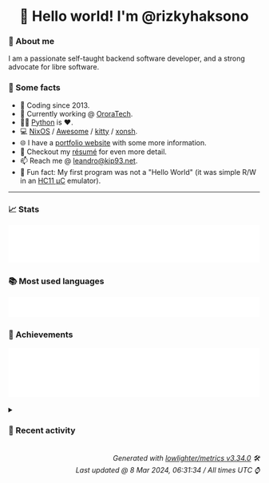 <!-- README template, populated using this action:
     https://github.com/kip93/kip93/blob/main/.github/workflows/readme.yml. -->

<h1 align="center">👋 Hello world! I'm @rizkyhaksono</h1> <!-- LOGIN => username -->

### 👤 About me

I am a passionate self-taught backend software developer, and a strong advocate for libre software.


### 💬 Some facts

* 📅 Coding since 2013.
* 💼 Currently working @ [OroraTech](https://ororatech.com/).
* 👨‍💻 [Python](https://github.com/search?q=user%3Arizkyhaksono&l=python) is ❤️. <!-- LOGIN => username -->
* 💻 [NixOS](https://github.com/NixOS/) /
     [Awesome](https://github.com/awesomeWM/) /
     [kitty](https://github.com/kovidgoyal/kitty/) /
     [xonsh](https://github.com/xonsh/).
* 🌐 I have a [portfolio website](https://kip93.net/) with some more information.
* 📝 Checkout my [résumé](https://kip93.net/resume/) for even more detail.
* 📫 Reach me @ [leandro@kip93.net](mailto:leandro@kip93.net).
* 🎲 Fun fact: My first program was not a "Hello World" (it was simple R/W in an [HC11 µC](https://en.wikipedia.org/wiki/68HC11) emulator).


-----------------------------------------------------------------------------------------------------------------------


### 📈 Stats

![](./stats.svg)


### 📚 Most used languages <!-- by percentage, in decreasing order -->

![](./languages.svg)


### 🏅 Achievements

![](./achievements.svg)


<details> <!-- Last activity -->
<!-- Almost verbatim copy of https://github.com/lowlighter/metrics/blob/latest/source/templates/markdown/partials/activity.ejs, but restructured to be foldable. -->
<summary><h3>📰 Recent activity</h3></summary>

* ➡️ Pushed 1 commit in [rizkyhaksono/otakudesu-be](https://github.com/rizkyhaksono/otakudesu-be) on branch `main`
  * [#3dde338](https://github.com/rizkyhaksono/otakudesu-be/commit/3dde338) Update main.yml
  * *On 8 Mar 2024, 03:57:26*
* ➡️ Pushed 1 commit in [rizkyhaksono/otakudesu-be](https://github.com/rizkyhaksono/otakudesu-be) on branch `main`
  * [#869acd8](https://github.com/rizkyhaksono/otakudesu-be/commit/869acd8) Update README.md
  * *On 8 Mar 2024, 03:09:06*
* ➡️ Pushed 1 commit in [rizkyhaksono/otakudesu-be](https://github.com/rizkyhaksono/otakudesu-be) on branch `main`
  * [#a083aa9](https://github.com/rizkyhaksono/otakudesu-be/commit/a083aa9) Update and rename fetch.yml to main.yml
  * *On 8 Mar 2024, 03:08:46*
* ➡️ Pushed 1 commit in [rizkyhaksono/otakudesu-be](https://github.com/rizkyhaksono/otakudesu-be) on branch `main`
  * [#e25967f](https://github.com/rizkyhaksono/otakudesu-be/commit/e25967f) Update README.md
  * *On 8 Mar 2024, 03:04:44*
</details>


<h6 align="right"><em>
    Generated with <a href="https://github.com/lowlighter/metrics/tree/latest/">lowlighter/metrics v3.34.0</a> 🛠️<br> <!-- VERSION => MAJOR.minor.patch -->
    Last updated @ 8 Mar 2024, 06:31:34 / All times UTC ⌚ <!-- meta.generated => DD/MM/YYYY, hh:mm -->
</em></h6>

